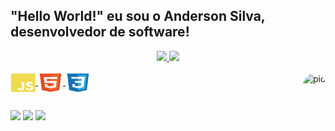 <!--
### Hi there 👋

**A-Silva25/A-Silva25** is a ✨ _special_ ✨ repository because its `README.md` (this file) appears on your GitHub profile.

Here are some ideas to get you started:

- 🔭 I’m currently working on ...
- 🌱 I’m currently learning ...
- 👯 I’m looking to collaborate on ...
- 🤔 I’m looking for help with ...
- 💬 Ask me about ...
- 📫 How to reach me: ...
- 😄 Pronouns: ...
- ⚡ Fun fact: ...
-->

## "Hello World!" eu sou o Anderson Silva, desenvolvedor de software!
<div align="center">
  <a href="https://github.com/Andersonp-Silva25">
  <img height="162em" src="https://github-readme-stats.vercel.app/api?username=Andersonp-Silva25&show_icons=true&theme=tokyonight&include_all_commits=true&count_private=true"/>
  <img height="162em" src="https://github-readme-stats.vercel.app/api/top-langs/?username=A-Silva25&layout=compact&langs_count=7&theme=tokyonight"/>
</div>
<div style="display: inline_block"><br>
  <img align="center" alt="Js" height="30" width="40" src="https://raw.githubusercontent.com/devicons/devicon/master/icons/javascript/javascript-plain.svg">
  <img align="center" alt="HTML" height="30" width="40" src="https://raw.githubusercontent.com/devicons/devicon/master/icons/html5/html5-original.svg">
  <img align="center" alt="CSS" height="30" width="40" src="https://raw.githubusercontent.com/devicons/devicon/master/icons/css3/css3-original.svg">
  <img align="right" alt="pic" height="150" style="border-radius:50px;" src="https://i.picasion.com/pic92/fa0a62f7cf2352fab7e8ed9132712071.gif?width=676&height=676">
</div>
  
  ##
 
<div> 
  <a href="https://instagram.com/andersonp.sillva" target="_blank"><img src="https://img.shields.io/badge/-Instagram-%23E4405F?style=for-the-badge&logo=instagram&logoColor=white" target="_blank"></a>
  <a href = "mailto:andersonp.silva25@gmail.com"><img src="https://img.shields.io/badge/-Gmail-%23333?style=for-the-badge&logo=gmail&logoColor=white" target="_blank"></a>
  <a href="#" target="_blank"><img src="https://img.shields.io/badge/-LinkedIn-%230077B5?style=for-the-badge&logo=linkedin&logoColor=white" target="_blank"></a> 
 
  
 
</div>

